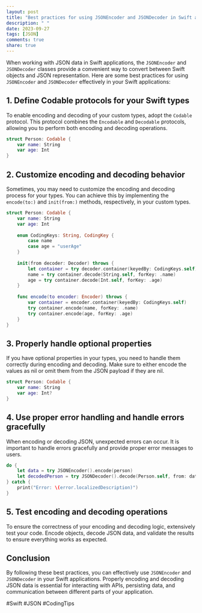 ```yaml
---
layout: post
title: "Best practices for using JSONEncoder and JSONDecoder in Swift applications"
description: " "
date: 2023-09-27
tags: [JSON]
comments: true
share: true
---
```


When working with JSON data in Swift applications, the `JSONEncoder` and `JSONDecoder` classes provide a convenient way to convert between Swift objects and JSON representation. Here are some best practices for using `JSONEncoder` and `JSONDecoder` effectively in your Swift applications:

## 1. Define Codable protocols for your Swift types
To enable encoding and decoding of your custom types, adopt the `Codable` protocol. This protocol combines the `Encodable` and `Decodable` protocols, allowing you to perform both encoding and decoding operations. 

```swift
struct Person: Codable {
    var name: String
    var age: Int
}
```

## 2. Customize encoding and decoding behavior
Sometimes, you may need to customize the encoding and decoding process for your types. You can achieve this by implementing the `encode(to:)` and `init(from:)` methods, respectively, in your custom types.

```swift
struct Person: Codable {
    var name: String
    var age: Int
    
    enum CodingKeys: String, CodingKey {
        case name
        case age = "userAge"
    }
    
    init(from decoder: Decoder) throws {
        let container = try decoder.container(keyedBy: CodingKeys.self)
        name = try container.decode(String.self, forKey: .name)
        age = try container.decode(Int.self, forKey: .age)
    }
    
    func encode(to encoder: Encoder) throws {
        var container = encoder.container(keyedBy: CodingKeys.self)
        try container.encode(name, forKey: .name)
        try container.encode(age, forKey: .age)
    }
}
```

## 3. Properly handle optional properties
If you have optional properties in your types, you need to handle them correctly during encoding and decoding. Make sure to either encode the values as nil or omit them from the JSON payload if they are nil.

```swift
struct Person: Codable {
    var name: String
    var age: Int?
}
```

## 4. Use proper error handling and handle errors gracefully
When encoding or decoding JSON, unexpected errors can occur. It is important to handle errors gracefully and provide proper error messages to users.

```swift
do {
    let data = try JSONEncoder().encode(person)
    let decodedPerson = try JSONDecoder().decode(Person.self, from: data)
} catch {
    print("Error: \(error.localizedDescription)")
}
```

## 5. Test encoding and decoding operations
To ensure the correctness of your encoding and decoding logic, extensively test your code. Encode objects, decode JSON data, and validate the results to ensure everything works as expected.

## Conclusion

By following these best practices, you can effectively use `JSONEncoder` and `JSONDecoder` in your Swift applications. Properly encoding and decoding JSON data is essential for interacting with APIs, persisting data, and communication between different parts of your application.

#Swift #JSON #CodingTips